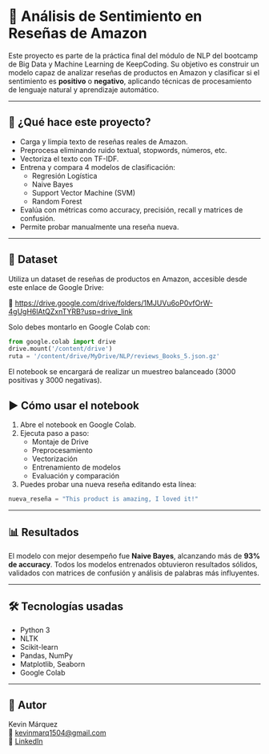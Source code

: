 # 📘 Análisis de Sentimiento en Reseñas de Amazon

Este proyecto es parte de la práctica final del módulo de NLP del bootcamp de Big Data y Machine Learning de KeepCoding. Su objetivo es construir un modelo capaz de analizar reseñas de productos en Amazon y clasificar si el sentimiento es **positivo** o **negativo**, aplicando técnicas de procesamiento de lenguaje natural y aprendizaje automático.

---

## 🚀 ¿Qué hace este proyecto?

- Carga y limpia texto de reseñas reales de Amazon.
- Preprocesa eliminando ruido textual, stopwords, números, etc.
- Vectoriza el texto con TF-IDF.
- Entrena y compara 4 modelos de clasificación:
  - Regresión Logística
  - Naive Bayes
  - Support Vector Machine (SVM)
  - Random Forest
- Evalúa con métricas como accuracy, precisión, recall y matrices de confusión.
- Permite probar manualmente una reseña nueva.

---

## 🧩 Dataset

Utiliza un dataset de reseñas de productos en Amazon, accesible desde este enlace de Google Drive:

🔗 https://drive.google.com/drive/folders/1MJUVu6oP0vfOrW-4gUgH6lAtQZxnTYRB?usp=drive_link

Solo debes montarlo en Google Colab con:

```python
from google.colab import drive
drive.mount('/content/drive')
ruta = '/content/drive/MyDrive/NLP/reviews_Books_5.json.gz'
```

El notebook se encargará de realizar un muestreo balanceado (3000 positivas y 3000 negativas).


## ▶️ Cómo usar el notebook

1. Abre el notebook en Google Colab.
2. Ejecuta paso a paso:
   - Montaje de Drive
   - Preprocesamiento
   - Vectorización
   - Entrenamiento de modelos
   - Evaluación y comparación
3. Puedes probar una nueva reseña editando esta línea:

```python
nueva_reseña = "This product is amazing, I loved it!"
```

---

## 📊 Resultados

El modelo con mejor desempeño fue **Naive Bayes**, alcanzando más de **93% de accuracy**. Todos los modelos entrenados obtuvieron resultados sólidos, validados con matrices de confusión y análisis de palabras más influyentes.

---

## 🛠️ Tecnologías usadas

- Python 3
- NLTK
- Scikit-learn
- Pandas, NumPy
- Matplotlib, Seaborn
- Google Colab

---

## 👤 Autor

Kevin Márquez  
📧 kevinmarq1504@gmail.com  
🔗 [LinkedIn](https://www.linkedin.com/in/kevin-marquez-360227169/)
